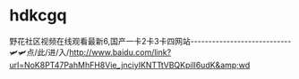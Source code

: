 # hdkcgq
野花社区视频在线观看最新6,国产一卡2卡3卡四网站----------------------------🛩🛩点/此/进/入/http://www.baidu.com/link?url=NoK8PT47PahMhFH8Vie_jnciyIKNTTtVBQKpill6udK&amp;wd
